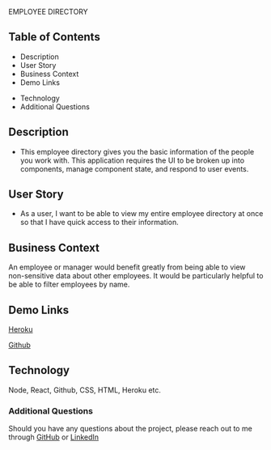 EMPLOYEE DIRECTORY    

## Table of Contents
* Description
* User Story
* Business Context
* Demo Links
<!-- * Screenshot -->
* Technology
* Additional Questions   

## Description 
 * This employee directory gives you the basic information of the people you work with.
 This application requires the UI to be broken up into components, manage component state, and respond to user events. 

## User Story

* As a user, I want to be able to view my entire employee directory at once so that I have quick access to their information.

## Business Context

An employee or manager would benefit greatly from being able to view non-sensitive data about other employees. It would be particularly helpful to be able to filter employees by name.

## Demo Links 
[Heroku](https://young-basin-59453.herokuapp.com/)

[Github](https://github.com/sck916/employee-Directory)

<!-- ## Screenshot
![image](./client/public/directory.png) -->

## Technology
Node, React, Github, CSS, HTML, Heroku etc.

### Additional Questions
Should you have any questions about the project, please reach out to me through
[GitHub](https://github.com/sck916) or [LinkedIn](https://www.linkedin.com/in/steve-kavuu-8a96611b7/)
